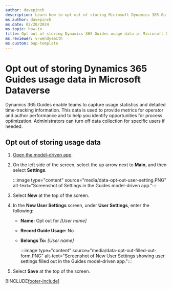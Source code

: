 ```yaml
---
author: davepinch
description: Learn how to opt out of storing Microsoft Dynamics 365 Guides usage data in Microsoft Dataverse, for privacy reasons.
ms.author: davepinch
ms.date: 02/20/2024
ms.topic: how-to
title: Opt out of storing Dynamics 365 Guides usage data in Microsoft Dataverse
ms.reviewer: v-wendysmith
ms.custom: bap-template
---
```


# Opt out of storing Dynamics 365 Guides usage data in Microsoft Dataverse

Dynamics 365 Guides enable teams to capture usage statistics and detailed time-tracking information. This data is used to provide metrics for operator and author performance and to help you identify opportunities for process optimization. Administrators can turn off data collection for specific users if needed.

## Opt out of storing usage data

1. [Open the model-driven app](open-model-driven-app.md).

1. On the left side of the screen, select the up arrow next to **Main**, and then select **Settings**.

   :::image type="content" source="media/data-opt-out-user-setting.PNG" alt-text="Screenshot of Settings in the Guides model-driven app.":::

1. Select **New** at the top of the screen.

1. In the **New User Settings** screen, under **User Settings**, enter the following:

    - **Name:** Opt out for *[User name]*

    - **Record Guide Usage:** No

    - **Belongs To:** *[User name]*

      :::image type="content" source="media/data-opt-out-filled-out-form.PNG" alt-text="Screenshot of New User Settings showing user settings filled out in the Guides model-driven app.":::

1. Select **Save** at the top of the screen.

[!INCLUDE[footer-include](../includes/footer-banner.md)]

